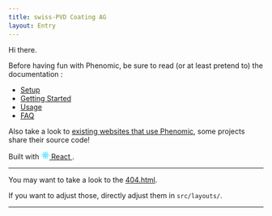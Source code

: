```yaml
---
title: swiss-PVD Coating AG
layout: Entry
---
```


Hi there.



Before having fun with Phenomic, be sure to read (or at least pretend to)
the documentation :

* [Setup](https://phenomic.io/docs/setup/)
* [Getting Started](https://phenomic.io/docs/getting-started/)
* [Usage](https://phenomic.io/docs/usage/)
* [FAQ](https://phenomic.io/docs/faq/)

Also take a look to
[existing websites that use Phenomic](https://phenomic.io/showcase/),
some projects share their source code!

Built with
<a href="https://facebook.github.io/react/">
  <img alt="" src="assets/react.svg" width="16" height="16" />
  React
</a>.

---

You may want to take a look to the <a href="/404.html">404.html</a>.

If you want to adjust those, directly adjust them in ``src/layouts/``.

---
